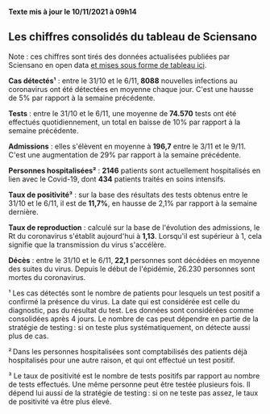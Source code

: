 <strong>Texte mis à jour le 10/11/2021 à 09h14</strong><h2>Les chiffres consolidés du tableau de Sciensano</h2><p>Note : ces chiffres sont tirés des données actualisées publiées par Sciensano en open data <a href='https://datastudio.google.com/embed/u/0/reporting/c14a5cfc-cab7-4812-848c-0369173148ab/page/ZwmOB_blank'>et mises sous forme de tableau ici</a>.<p><strong>Cas détectés¹</strong> : entre le 31/10 et le 6/11,<strong> 8088</strong> nouvelles infections au coronavirus ont été détectées en moyenne chaque jour. C'est une hausse de 5% par rapport à la semaine précédente.<p><strong>Tests</strong> : entre le 31/10 et le 6/11, une moyenne de<strong> 74.570</strong> tests ont été effectués quotidiennement, un total en baisse de 10% par rapport à la semaine précédente.<p><strong>Admissions</strong> : elles s'élèvent en moyenne à <strong> 196,7</strong> entre le 3/11 et le 9/11. C'est une augmentation de 29% par rapport à la semaine précédente.<p><strong>Personnes hospitalisées²</strong> : <strong>2146</strong> patients sont actuellement hospitalisés en lien avec le Covid-19, dont <strong>434</strong> patients traités en soins intensifs.<p><strong>Taux de positivité³</strong> : sur la base des résultats des tests obtenus entre le 31/10 et le 6/11, il est de <strong>11,7%</strong>, en hausse de 2,1% par rapport à la semaine dernière.<p><strong>Taux de reproduction</strong> : calculé sur la base de l'évolution des admissions, le Rt du coronavirus s'établit aujourd'hui à <strong>1,13</strong>. Lorsqu'il est supérieur à 1, cela signifie que la transmission du virus s'accélère.<p><strong>Décès</strong> : entre le 31/10 et le 6/11,<strong> 22,1</strong> personnes sont décédées en moyenne des suites du virus. Depuis le début de l'épidémie, 26.230 personnes sont mortes du coronavirus.<p>¹ Les cas détectés sont le nombre de patients pour lesquels un test positif a confirmé la présence du virus. La date qui est considérée est celle du diagnostic, pas du résultat du test. Les données sont considérées comme consolidées après 4 jours. Le nombre de cas peut dépendre en partie de la stratégie de testing : si on teste plus systématiquement, on détecte aussi plus de cas.<p>² Dans les personnes hospitalisées sont comptabilisés des patients déjà hospitalisés pour une autre raison, et qui ont effectué un test positif.<p>³ Le taux de positivité est le nombre de tests positifs par rapport au nombre de tests effectués. Une même personne peut être testée plusieurs fois. Il dépend lui aussi de la stratégie de testing : si on ne teste pas assez, le taux de positivité va être plus élevé.